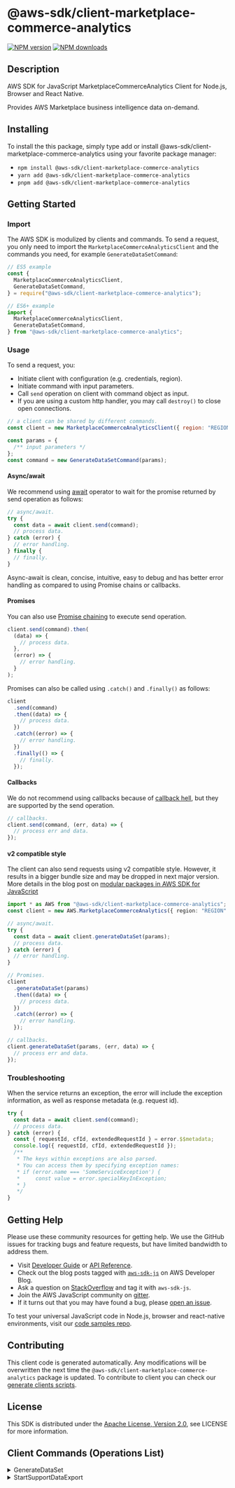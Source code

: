 <!-- generated file, do not edit directly -->

# @aws-sdk/client-marketplace-commerce-analytics

[![NPM version](https://img.shields.io/npm/v/@aws-sdk/client-marketplace-commerce-analytics/latest.svg)](https://www.npmjs.com/package/@aws-sdk/client-marketplace-commerce-analytics)
[![NPM downloads](https://img.shields.io/npm/dm/@aws-sdk/client-marketplace-commerce-analytics.svg)](https://www.npmjs.com/package/@aws-sdk/client-marketplace-commerce-analytics)

## Description

AWS SDK for JavaScript MarketplaceCommerceAnalytics Client for Node.js, Browser and React Native.

Provides AWS Marketplace business intelligence data on-demand.

## Installing

To install the this package, simply type add or install @aws-sdk/client-marketplace-commerce-analytics
using your favorite package manager:

- `npm install @aws-sdk/client-marketplace-commerce-analytics`
- `yarn add @aws-sdk/client-marketplace-commerce-analytics`
- `pnpm add @aws-sdk/client-marketplace-commerce-analytics`

## Getting Started

### Import

The AWS SDK is modulized by clients and commands.
To send a request, you only need to import the `MarketplaceCommerceAnalyticsClient` and
the commands you need, for example `GenerateDataSetCommand`:

```js
// ES5 example
const {
  MarketplaceCommerceAnalyticsClient,
  GenerateDataSetCommand,
} = require("@aws-sdk/client-marketplace-commerce-analytics");
```

```ts
// ES6+ example
import {
  MarketplaceCommerceAnalyticsClient,
  GenerateDataSetCommand,
} from "@aws-sdk/client-marketplace-commerce-analytics";
```

### Usage

To send a request, you:

- Initiate client with configuration (e.g. credentials, region).
- Initiate command with input parameters.
- Call `send` operation on client with command object as input.
- If you are using a custom http handler, you may call `destroy()` to close open connections.

```js
// a client can be shared by different commands.
const client = new MarketplaceCommerceAnalyticsClient({ region: "REGION" });

const params = {
  /** input parameters */
};
const command = new GenerateDataSetCommand(params);
```

#### Async/await

We recommend using [await](https://developer.mozilla.org/en-US/docs/Web/JavaScript/Reference/Operators/await)
operator to wait for the promise returned by send operation as follows:

```js
// async/await.
try {
  const data = await client.send(command);
  // process data.
} catch (error) {
  // error handling.
} finally {
  // finally.
}
```

Async-await is clean, concise, intuitive, easy to debug and has better error handling
as compared to using Promise chains or callbacks.

#### Promises

You can also use [Promise chaining](https://developer.mozilla.org/en-US/docs/Web/JavaScript/Guide/Using_promises#chaining)
to execute send operation.

```js
client.send(command).then(
  (data) => {
    // process data.
  },
  (error) => {
    // error handling.
  }
);
```

Promises can also be called using `.catch()` and `.finally()` as follows:

```js
client
  .send(command)
  .then((data) => {
    // process data.
  })
  .catch((error) => {
    // error handling.
  })
  .finally(() => {
    // finally.
  });
```

#### Callbacks

We do not recommend using callbacks because of [callback hell](http://callbackhell.com/),
but they are supported by the send operation.

```js
// callbacks.
client.send(command, (err, data) => {
  // process err and data.
});
```

#### v2 compatible style

The client can also send requests using v2 compatible style.
However, it results in a bigger bundle size and may be dropped in next major version. More details in the blog post
on [modular packages in AWS SDK for JavaScript](https://aws.amazon.com/blogs/developer/modular-packages-in-aws-sdk-for-javascript/)

```ts
import * as AWS from "@aws-sdk/client-marketplace-commerce-analytics";
const client = new AWS.MarketplaceCommerceAnalytics({ region: "REGION" });

// async/await.
try {
  const data = await client.generateDataSet(params);
  // process data.
} catch (error) {
  // error handling.
}

// Promises.
client
  .generateDataSet(params)
  .then((data) => {
    // process data.
  })
  .catch((error) => {
    // error handling.
  });

// callbacks.
client.generateDataSet(params, (err, data) => {
  // process err and data.
});
```

### Troubleshooting

When the service returns an exception, the error will include the exception information,
as well as response metadata (e.g. request id).

```js
try {
  const data = await client.send(command);
  // process data.
} catch (error) {
  const { requestId, cfId, extendedRequestId } = error.$$metadata;
  console.log({ requestId, cfId, extendedRequestId });
  /**
   * The keys within exceptions are also parsed.
   * You can access them by specifying exception names:
   * if (error.name === 'SomeServiceException') {
   *     const value = error.specialKeyInException;
   * }
   */
}
```

## Getting Help

Please use these community resources for getting help.
We use the GitHub issues for tracking bugs and feature requests, but have limited bandwidth to address them.

- Visit [Developer Guide](https://docs.aws.amazon.com/sdk-for-javascript/v3/developer-guide/welcome.html)
  or [API Reference](https://docs.aws.amazon.com/AWSJavaScriptSDK/v3/latest/index.html).
- Check out the blog posts tagged with [`aws-sdk-js`](https://aws.amazon.com/blogs/developer/tag/aws-sdk-js/)
  on AWS Developer Blog.
- Ask a question on [StackOverflow](https://stackoverflow.com/questions/tagged/aws-sdk-js) and tag it with `aws-sdk-js`.
- Join the AWS JavaScript community on [gitter](https://gitter.im/aws/aws-sdk-js-v3).
- If it turns out that you may have found a bug, please [open an issue](https://github.com/aws/aws-sdk-js-v3/issues/new/choose).

To test your universal JavaScript code in Node.js, browser and react-native environments,
visit our [code samples repo](https://github.com/aws-samples/aws-sdk-js-tests).

## Contributing

This client code is generated automatically. Any modifications will be overwritten the next time the `@aws-sdk/client-marketplace-commerce-analytics` package is updated.
To contribute to client you can check our [generate clients scripts](https://github.com/aws/aws-sdk-js-v3/tree/main/scripts/generate-clients).

## License

This SDK is distributed under the
[Apache License, Version 2.0](http://www.apache.org/licenses/LICENSE-2.0),
see LICENSE for more information.

## Client Commands (Operations List)

<details>
<summary>
GenerateDataSet
</summary>

[Command API Reference](https://docs.aws.amazon.com/AWSJavaScriptSDK/v3/latest/clients/client-marketplace commerce analytics/classes/generatedatasetcommand.html) / [Input](https://docs.aws.amazon.com/AWSJavaScriptSDK/v3/latest/clients/client-marketplace commerce analytics/interfaces/generatedatasetcommandinput.html) / [Output](https://docs.aws.amazon.com/AWSJavaScriptSDK/v3/latest/clients/client-marketplace commerce analytics/interfaces/generatedatasetcommandoutput.html)

</details>
<details>
<summary>
StartSupportDataExport
</summary>

[Command API Reference](https://docs.aws.amazon.com/AWSJavaScriptSDK/v3/latest/clients/client-marketplace commerce analytics/classes/startsupportdataexportcommand.html) / [Input](https://docs.aws.amazon.com/AWSJavaScriptSDK/v3/latest/clients/client-marketplace commerce analytics/interfaces/startsupportdataexportcommandinput.html) / [Output](https://docs.aws.amazon.com/AWSJavaScriptSDK/v3/latest/clients/client-marketplace commerce analytics/interfaces/startsupportdataexportcommandoutput.html)

</details>
